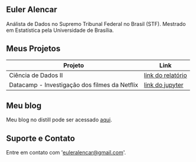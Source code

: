## Euler Alencar

Análista de Dados no Supremo Tribunal Federal no Brasil (STF). Mestrado em Estatística pela Universidade de Brasília.

## Meus Projetos

| Projeto                                       | Link                                                                                                                    |
|-----------------------------------------------|-------------------------------------------------------------------------------------------------------------------------|
| Ciência de Dados II                           | [link do relatório](https://euleralencar.github.io/pages/relatorio_cd2.html)                                            |
| Datacamp - Investigação dos filmes da Netflix | [link do jupyter](https://github.com/euleralencar/datacamp_proj_netflix/blob/main/Investigating_Netflix_Movies.ipynb)   |


## Meu blog

Meu blog no distill pode ser acessado [aqui](https://euleralencar.github.io/portfolioeuler/).

## Suporte e Contato

Entre em contato com 'euleralencar@gmail.com'. 

